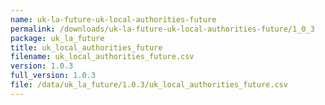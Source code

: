 ```yaml
---
name: uk-la-future-uk-local-authorities-future
permalink: /downloads/uk-la-future-uk-local-authorities-future/1_0_3
package: uk_la_future
title: uk_local_authorities_future
filename: uk_local_authorities_future.csv
version: 1.0.3
full_version: 1.0.3
file: /data/uk_la_future/1.0.3/uk_local_authorities_future.csv
---
```

